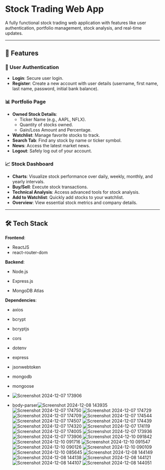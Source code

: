 # Stock Trading Web App

A fully functional stock trading web application with features like user authentication, portfolio management, stock analysis, and real-time updates.

---

## 🚀 Features

### 🌟 User Authentication
- **Login**: Secure user login.
- **Register**: Create a new account with user details (username, first name, last name, password, initial bank balance).

### 📊 Portfolio Page
- **Owned Stock Details**:
  - Ticker Name (e.g., AAPL, NFLX).
  - Quantity of stocks owned.
  - Gain/Loss Amount and Percentage.
- **Watchlist**: Manage favorite stocks to track.
- **Search Tab**: Find any stock by name or ticker symbol.
- **News**: Access the latest market news.
- **Logout**: Safely log out of your account.

### 📈 Stock Dashboard
- **Charts**: Visualize stock performance over daily, weekly, monthly, and yearly intervals.
- **Buy/Sell**: Execute stock transactions.
- **Technical Analysis**: Access advanced tools for stock analysis.
- **Add to Watchlist**: Quickly add stocks to your watchlist.
- **Overview**: View essential stock metrics and company details.

---

## 🛠️ Tech Stack

**Frontend**:
- ReactJS
- react-router-dom

**Backend**:
- Node.js
- Express.js

- MongoDB Atlas

**Dependencies**:
- axios
- bcrypt
- bcryptjs

- cors
- dotenv
- express
- jsonwebtoken
- mongodb
- mongoose



- ![Screenshot 2024-12-07 173906](https://github.com/user-attachments/assets/0ba7b38b-4275-40db-a146-63cf3841889d)
- body-parser![Screenshot 2024-12-08 143935](https://github.com/user-attachments/assets/a503dab0-7cdc-4842-92be-fac4307a4ba9)
![Screenshot 2024-12-07 174750](https://github.com/user-attachments/assets/736509b7-60e4-4cd8-999a-5d6e3814c5ee)
![Screenshot 2024-12-07 174729](https://github.com/user-attachments/assets/147d4555-e00c-442f-860a-c29bbc84d6d3)
![Screenshot 2024-12-07 174709](https://github.com/user-attachments/assets/3a3353da-4fc9-4878-854d-fcea13c64229)
![Screenshot 2024-12-07 174544](https://github.com/user-attachments/assets/4317c0f0-364c-4a98-8375-691d3f5270ce)
![Screenshot 2024-12-07 174507](https://github.com/user-attachments/assets/7456d5fc-6672-4e97-bb82-732139025f8f)
![Screenshot 2024-12-07 174439](https://github.com/user-attachments/assets/5cfc9df3-c432-4567-86e6-ee5542d61681)
![Screenshot 2024-12-07 174320](https://github.com/user-attachments/assets/067281c5-1d7d-48d5-abb6-debabc5917d4)
![Screenshot 2024-12-07 174119](https://github.com/user-attachments/assets/27157659-d7d9-4cda-85e0-c626fed40238)
![Screenshot 2024-12-07 174005](https://github.com/user-attachments/assets/0a3c4b77-1234-484c-b92c-2bce20d73724)
![Screenshot 2024-12-07 173936](https://github.com/user-attachments/assets/8923861f-115e-4e9d-a79a-f32ae24d7c09)
![Screenshot 2024-12-07 173906](https://github.com/user-attachments/assets/c6aa0cb8-798f-478c-96e4-fd200a03de0c)
![Screenshot 2024-12-10 091842](https://github.com/user-attachments/assets/45d3d66e-de8e-4fd7-99ac-785682599fba)
![Screenshot 2024-12-10 091716](https://github.com/user-attachments/assets/8cecfea0-35b2-4e1f-97e0-7416d0224cdc)
![Screenshot 2024-12-10 091547](https://github.com/user-attachments/assets/f2a961d5-f329-4be5-a41c-f79d37d3f385)
![Screenshot 2024-12-10 090126](https://github.com/user-attachments/assets/4a26b51f-5e17-4781-9c69-a5c3c82c1232)
![Screenshot 2024-12-10 090109](https://github.com/user-attachments/assets/4ef522aa-6b4e-4d0a-869b-35cfbf24db52)
![Screenshot 2024-12-10 085645](https://github.com/user-attachments/assets/fdeee6d9-7362-40df-baf6-078893e2214c)
![Screenshot 2024-12-08 144149](https://github.com/user-attachments/assets/57bc88c2-7233-40a6-a6c4-edc162d8f9cf)
![Screenshot 2024-12-08 144138](https://github.com/user-attachments/assets/4cff6488-f8f2-4337-b11b-5c0b217887a8)
![Screenshot 2024-12-08 144121](https://github.com/user-attachments/assets/761841ef-7200-4351-8402-10517962b572)
![Screenshot 2024-12-08 144107](https://github.com/user-attachments/assets/24ea366b-430e-4f96-a685-1745c812a3a2)
![Screenshot 2024-12-08 144051](https://github.com/user-attachments/assets/1bdaecfa-a9c2-4dd2-ab84-9b8e3fac8317)

